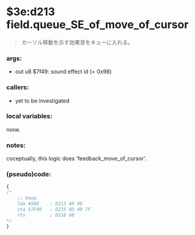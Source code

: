 ﻿
# $3e:d213 field.queue_SE_of_move_of_cursor
> カーソル移動を示す効果音をキューに入れる。

### args:
+	out u8 $7f49: sound effect id (= 0x98)

### callers:
+	yet to be investigated

### local variables:
none.

### notes:
coceptually, this logic does 'feedback_move_of_cursor'.

### (pseudo)code:
```js
{
/*
	;; beep.
    lda #$98    ; D213 A9 98
    sta $7F49   ; D215 8D 49 7F
    rts         ; D218 60
*/
}
```

